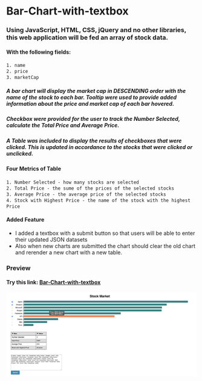 # Bar-Chart-with-textbox

### Using JavaScript, HTML, CSS, jQuery and no other libraries, this web application will be fed an array of stock data. 

#### **With the following fields:**
	1. name
	2. price
	3. marketCap

##### A **bar chart** will display the market cap in **DESCENDING** order with the name of the stock to each bar. Tooltip were used to provide added information about the price and market cap of each bar hovered.

##### **Checkbox** were provided for the user to track the **Number Selected**, calculate the **Total Price and Average Price**.

##### A **Table** was included to display the results of checkboxes that were clicked. This is updated in accordance to the stocks that were clicked or unclicked.

#### **Four Metrics of Table**
	1. Number Selected - how many stocks are selected
	2. Total Price - the sume of the prices of the selected stocks
	3. Average Price - the average price of the selected stocks
	4. Stock with Highest Price - the name of the stock with the highest Price

#### **Added Feature**
* I added a textbox with a submit button so that users will be able to enter their updated JSON datasets 
* Also when new charts are submitted the chart should clear the old chart and rerender a new chart with a new table.

### Preview

#### Try this link: [Bar-Chart-with-textbox](https://joycedelatorre.github.io/Bar-Chart-with-textbox/)

![preview](https://github.com/joycedelatorre/Bar-Chart-with-textbox/blob/master/images/preview.png "preview")
